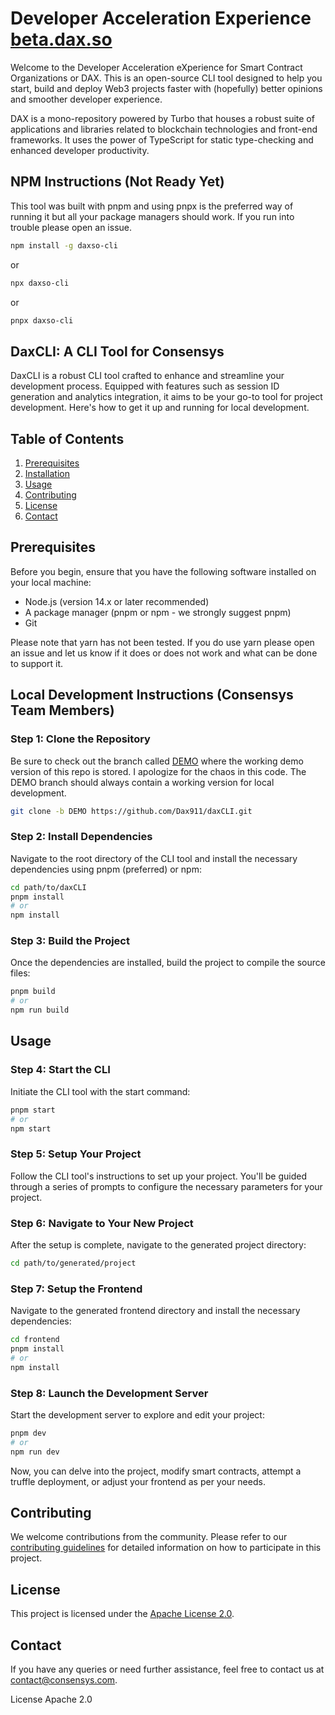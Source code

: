 # Developer Acceleration Experience [beta.dax.so](https://beta.dax.so)

Welcome to the Developer Acceleration eXperience for Smart Contract Organizations or DAX. This is an open-source CLI tool designed to help you start, build and deploy Web3 projects faster with (hopefully) better opinions and smoother developer experience.

DAX is a mono-repository powered by Turbo that houses a robust suite of applications and libraries related to blockchain technologies and front-end frameworks. It uses the power of TypeScript for static type-checking and enhanced developer productivity.

## NPM Instructions (Not Ready Yet)

This tool was built with pnpm and using pnpx is the preferred way of running it but all your package managers should work. If you run into trouble please open an issue.

```bash
npm install -g daxso-cli
```

or

```bash
npx daxso-cli
```

or

```bash
pnpx daxso-cli
```

## DaxCLI: A CLI Tool for Consensys

DaxCLI is a robust CLI tool crafted to enhance and streamline your development process. Equipped with features such as session ID generation and analytics integration, it aims to be your go-to tool for project development. Here's how to get it up and running for local development.

## Table of Contents

1. [Prerequisites](#prerequisites)
2. [Installation](#local-development-instructions-consensys-team-members)
3. [Usage](#usage)
4. [Contributing](#contributing)
5. [License](#license)
6. [Contact](#contact)

## Prerequisites

Before you begin, ensure that you have the following software installed on your local machine:

- Node.js (version 14.x or later recommended)
- A package manager (pnpm or npm - we strongly suggest pnpm)
- Git

Please note that yarn has not been tested. If you do use yarn please open an issue and let us know if it does or does not work and what can be done to support it.

## Local Development Instructions (Consensys Team Members)

### Step 1: Clone the Repository

Be sure to check out the branch called [DEMO](https://github.com/Dax911/daxCLI/tree/DEMO) where the working demo version of this repo is stored. I apologize for the chaos in this code. The DEMO branch should always contain a working version for local development.

```bash
git clone -b DEMO https://github.com/Dax911/daxCLI.git
```

### Step 2: Install Dependencies

Navigate to the root directory of the CLI tool and install the necessary dependencies using pnpm (preferred) or npm:

```bash
cd path/to/daxCLI
pnpm install
# or
npm install
```

### Step 3: Build the Project

Once the dependencies are installed, build the project to compile the source files:

```bash
pnpm build
# or
npm run build
```

## Usage

### Step 4: Start the CLI

Initiate the CLI tool with the start command:

```bash
pnpm start
# or
npm start
```

### Step 5: Setup Your Project

Follow the CLI tool's instructions to set up your project. You'll be guided through a series of prompts to configure the necessary parameters for your project.

### Step 6: Navigate to Your New Project

After the setup is complete, navigate to the generated project directory:

```bash
cd path/to/generated/project
```

### Step 7: Setup the Frontend

Navigate to the generated frontend directory and install the necessary dependencies:

```bash
cd frontend
pnpm install
# or
npm install
```

### Step 8: Launch the Development Server

Start the development server to explore and edit your project:

```bash
pnpm dev
# or
npm run dev
```

Now, you can delve into the project, modify smart contracts, attempt a truffle deployment, or adjust your frontend as per your needs.

## Contributing

We welcome contributions from the community. Please refer to our [contributing guidelines](LINK-TO-CONTRIBUTING.md) for detailed information on how to participate in this project.

## License

This project is licensed under the [Apache License 2.0](https://www.apache.org/licenses/LICENSE-2.0).

## Contact

If you have any queries or need further assistance, feel free to contact us at [contact@consensys.com](mailto:contact@consensys.com).

License Apache 2.0
